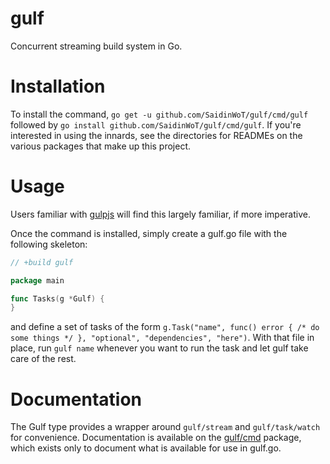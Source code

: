 # gulf
Concurrent streaming build system in Go.

# Installation
To install the command, `go get -u github.com/SaidinWoT/gulf/cmd/gulf` followed
by `go install github.com/SaidinWoT/gulf/cmd/gulf`.  If you're interested in
using the innards, see the directories for READMEs on the various packages that
make up this project.

# Usage
Users familiar with [gulpjs](https://github.com/gulpjs/gulp) will find this
largely familiar, if more imperative.

Once the command is installed, simply create a gulf.go file with the following
skeleton:
```go
// +build gulf

package main

func Tasks(g *Gulf) {
}
```
and define a set of tasks of the form `g.Task("name", func() error { /* do some
things */ }, "optional", "dependencies", "here")`.  With that file in place,
run `gulf name` whenever you want to run the task and let gulf take care of the
rest.

# Documentation
The Gulf type provides a wrapper around `gulf/stream` and `gulf/task/watch`
for convenience.  Documentation is available on the
[gulf/cmd](https://godoc.org/github.com/SaidinWoT/gulf/cmd/) package, which
exists only to document what is available for use in gulf.go.
